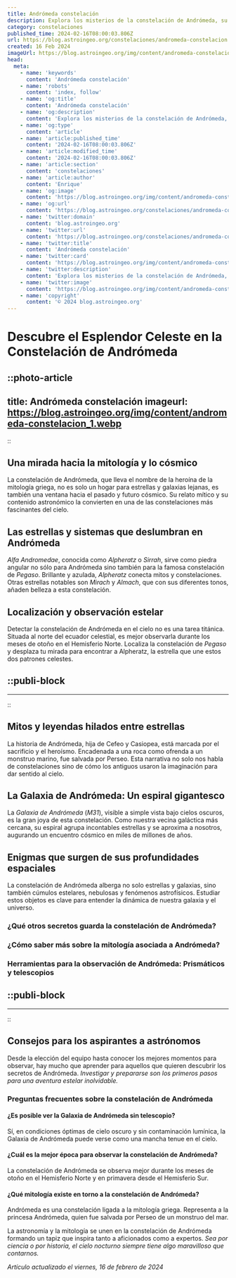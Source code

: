```yaml
---
title: Andrómeda constelación
description: Explora los misterios de la constelación de Andrómeda, su historia y cómo encontrarla en el cielo nocturno. Descubre sus estrellas y galaxias.
category: constelaciones
published_time: 2024-02-16T08:00:03.806Z
url: https://blog.astroingeo.org/constelaciones/andromeda-constelacion
created: 16 Feb 2024
imageUrl: https://blog.astroingeo.org/img/content/andromeda-constelacion_1.webp
head:
  meta:
    - name: 'keywords'
      content: 'Andrómeda constelación'
    - name: 'robots'
      content: 'index, follow'
    - name: 'og:title'
      content: 'Andrómeda constelación'
    - name: 'og:description'
      content: 'Explora los misterios de la constelación de Andrómeda, su historia y cómo encontrarla en el cielo nocturno. Descubre sus estrellas y galaxias.'
    - name: 'og:type'
      content: 'article'
    - name: 'article:published_time'
      content: '2024-02-16T08:00:03.806Z'
    - name: 'article:modified_time'
      content: '2024-02-16T08:00:03.806Z'
    - name: 'article:section'
      content: 'constelaciones'
    - name: 'article:author'
      content: 'Enrique'
    - name: 'og:image'
      content: 'https://blog.astroingeo.org/img/content/andromeda-constelacion_1.webp'
    - name: 'og:url'
      content: 'https://blog.astroingeo.org/constelaciones/andromeda-constelacion'
    - name: 'twitter:domain'
      content: 'blog.astroingeo.org'
    - name: 'twitter:url'
      content: 'https://blog.astroingeo.org/constelaciones/andromeda-constelacion'
    - name: 'twitter:title'
      content: 'Andrómeda constelación'
    - name: 'twitter:card'
      content: 'https://blog.astroingeo.org/img/content/andromeda-constelacion_1.webp'
    - name: 'twitter:description'
      content: 'Explora los misterios de la constelación de Andrómeda, su historia y cómo encontrarla en el cielo nocturno. Descubre sus estrellas y galaxias.'
    - name: 'twitter:image'
      content: 'https://blog.astroingeo.org/img/content/andromeda-constelacion_1.webp'
    - name: 'copyright'
      content: '© 2024 blog.astroingeo.org'
---
```

# Descubre el Esplendor Celeste en la Constelación de Andrómeda


::photo-article
---
title: Andrómeda constelación
imageurl: https://blog.astroingeo.org/img/content/andromeda-constelacion_1.webp
---
::


## Una mirada hacia la mitología y lo cósmico

La constelación de Andrómeda, que lleva el nombre de la heroína de la mitología griega, no es solo un hogar para estrellas y galaxias lejanas, es también una ventana hacia el pasado y futuro cósmico. Su relato mítico y su contenido astronómico la convierten en una de las constelaciones más fascinantes del cielo.

## Las estrellas y sistemas que deslumbran en Andrómeda

*Alfa Andromedae*, conocida como *Alpheratz* o *Sirrah*, sirve como piedra angular no sólo para Andrómeda sino también para la famosa constelación de *Pegaso*. Brillante y azulada, *Alpheratz* conecta mitos y constelaciones. Otras estrellas notables son *Mirach* y *Almach*, que con sus diferentes tonos, añaden belleza a esta constelación.

## Localización y observación estelar

Detectar la constelación de Andrómeda en el cielo no es una tarea titánica. Situada al norte del ecuador celestial, es mejor observarla durante los meses de otoño en el Hemisferio Norte. Localiza la constelación de *Pegaso* y desplaza tu mirada para encontrar a Alpheratz, la estrella que une estos dos patrones celestes.


  ::publi-block
  ---
  ---
  ::
  
  
## Mitos y leyendas hilados entre estrellas

La historia de Andrómeda, hija de Cefeo y Casiopea, está marcada por el sacrificio y el heroísmo. Encadenada a una roca como ofrenda a un monstruo marino, fue salvada por Perseo. Esta narrativa no solo nos habla de constelaciones sino de cómo los antiguos usaron la imaginación para dar sentido al cielo.

## La Galaxia de Andrómeda: Un espiral gigantesco

La *Galaxia de Andrómeda* (*M31*), visible a simple vista bajo cielos oscuros, es la gran joya de esta constelación. Como nuestra vecina galáctica más cercana, su espiral agrupa incontables estrellas y se aproxima a nosotros, augurando un encuentro cósmico en miles de millones de años.

## Enigmas que surgen de sus profundidades espaciales

La constelación de Andrómeda alberga no solo estrellas y galaxias, sino también cúmulos estelares, nebulosas y fenómenos astrofísicos. Estudiar estos objetos es clave para entender la dinámica de nuestra galaxia y el universo.

### ¿Qué otros secretos guarda la constelación de Andrómeda?
### ¿Cómo saber más sobre la mitología asociada a Andrómeda?
### Herramientas para la observación de Andrómeda: Prismáticos y telescopios


  ::publi-block
  ---
  ---
  ::
  
  
## Consejos para los aspirantes a astrónomos

Desde la elección del equipo hasta conocer los mejores momentos para observar, hay mucho que aprender para aquellos que quieren descubrir los secretos de Andrómeda. *Investigar y prepararse son los primeros pasos para una aventura estelar inolvidable.*

### Preguntas frecuentes sobre la constelación de Andrómeda

#### ¿Es posible ver la Galaxia de Andrómeda sin telescopio?
Sí, en condiciones óptimas de cielo oscuro y sin contaminación lumínica, la Galaxia de Andrómeda puede verse como una mancha tenue en el cielo.

#### ¿Cuál es la mejor época para observar la constelación de Andrómeda?
La constelación de Andrómeda se observa mejor durante los meses de otoño en el Hemisferio Norte y en primavera desde el Hemisferio Sur.

#### ¿Qué mitología existe en torno a la constelación de Andrómeda?
Andrómeda es una constelación ligada a la mitología griega. Representa a la princesa Andrómeda, quien fue salvada por Perseo de un monstruo del mar.

La astronomía y la mitología se unen en la constelación de Andrómeda formando un tapiz que inspira tanto a aficionados como a expertos. *Sea por ciencia o por historia, el cielo nocturno siempre tiene algo maravilloso que contarnos.*

_Artículo actualizado el viernes, 16 de febrero de 2024_